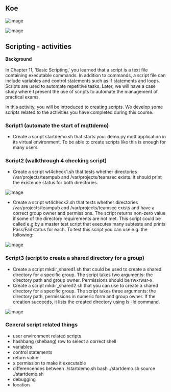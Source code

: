 ## Koe  

![image](https://github.com/user-attachments/assets/f4d8e723-641b-45b1-b48c-4c1cf9af85dd)

![image](https://github.com/user-attachments/assets/a50fb97c-0198-449d-bd9c-a0b452ff6e8f)

## Scripting - activities

**Background**  
<br>In Chapter 11, 'Basic Scripting,' you learned that a script is a text file containing executable commands. In addition to commands, a script file can include variables and control statements such as if statements and loops. Scripts are used to automate repetitive tasks. Later, we will have a case study where I present the use of scripts to automate the management of practical exams.

In this activity, you will be introduced to creating scripts. We develop some scripts related to the activities you have completed during this course.



### Script1 (automate the start of mqttdemo)
* Create a script startdemo.sh that starts your demo.py mqtt application in its virtual environment. To be able to create scripts like this is enough for many users.

### Script2  (walkthrough 4 checking script)
* Create a script wt4check1.sh that tests whether directories /var/projects/teampub and /var/projects/teamsec exists. It should print the existence status for both directories.
    
![image](https://github.com/user-attachments/assets/f4d8e723-641b-45b1-b48c-4c1cf9af85dd)

* Create a script wt4check2.sh that tests whether directories /var/projects/teampub and /var/projects/teamsec exists and have a correct group owner and permissions. The script returns non-zero value if some of the directory requirements are not met. This script could be called e.g by a master test script that executes many subtests and prints Pass/Fail status for each. To test this script you can use e.g. the following:
  
![image](https://github.com/user-attachments/assets/903b2114-9855-421f-b407-0c48240996bc)

  
  


### Script3  (script to create a shared directory for a group)
* Create a script mkdir_shared1.sh that could be used to create a shared directory for a specific group. The script takes two arguments: the directory path and group owner. Permissions should be rwxrwsr-x.
* Create a script mkdir_shared2.sh that you can use to create a shared directory for a specific group. The script takes three arguments: the directory path, permissions in numeric form and group owner.  If the creation succeeds, it lists the created directory using ls -ld command.

  
![image](https://github.com/user-attachments/assets/314a3050-e0ea-43e7-9efc-f4f3c6943398)

 

### General script related things  
  * user environment related scripts
  * hashbang (shebang) row to select a correct shell
  * variables
  * control statements
  * return value
  * x permission to make it executable
  * differencences between ./startdemo.sh   bash ./startdemo.sh  source ./startdemo.sh
  * debugging
  * location
